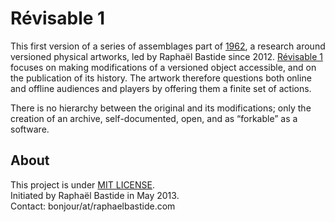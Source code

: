 # Révisable 1

This first version of a series of assemblages part of [1962](http://raphaelbastide.com/1962/), a research around versioned physical artworks, led by Raphaël Bastide since 2012. [Révisable 1](http://raphaelbastide.com/revisables/) focuses on making modifications of a versioned object accessible, and on the publication of its history. The artwork therefore questions both online and offline audiences and players by offering them a finite set of actions.

There is no hierarchy between the original and its modifications; only the creation of an archive, self-documented, open, and as “forkable” as a software.

## About

This project is under [MIT LICENSE](http://raphael.mit-license.org/).  
Initiated by Raphaël Bastide in May 2013.  
Contact: bonjour/at/raphaelbastide.com
